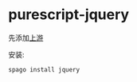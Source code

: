# purescript-jquery

先添加[上游](https://github.com/lsby/purescript-my-upstream)

安装:
```
spago install jquery
```
